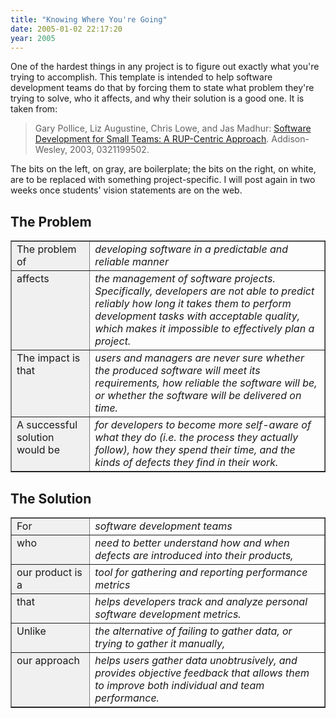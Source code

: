 ```yaml
---
title: "Knowing Where You're Going"
date: 2005-01-02 22:17:20
year: 2005
---
```

One of the hardest things in any project is to figure out exactly
what you're trying to accomplish.  This template is intended to help
software development teams do that by forcing them to state what
problem they're trying to solve, who it affects, and why their
solution is a good one.  It is taken from:
<blockquote>Gary Pollice, Liz Augustine, Chris Lowe, and Jas Madhur: <a href="http://www.amazon.com/exec/obidos/ASIN/0321199502">Software
Development for Small Teams: A RUP-Centric Approach</a>.
Addison-Wesley, 2003, 0321199502.</blockquote>
The bits on the left, on gray, are boilerplate; the bits on the
right, on white, are to be replaced with something
project-specific.  I will post again in two weeks once students'
vision statements are on the web.
<h2>The Problem</h2>
<table cellpadding="3" border="1">
<tr>
<td valign="top" bgcolor="#f0f0f0" style="width: 25%">The problem of</td>
<td valign="top" style="width: 75%"><em>developing software in a predictable and reliable manner</em></td>
</tr>
<tr>
<td valign="top" bgcolor="#f0f0f0" style="width: 25%">affects</td>
<td valign="top" style="width: 75%"><em>the management of software projects.  Specifically, developers are
not able to predict reliably how long it takes them to perform
development tasks with acceptable quality, which makes it
impossible to effectively plan a project.</em></td>
</tr>
<tr>
<td valign="top" bgcolor="#f0f0f0" style="width: 25%">The impact is that</td>
<td valign="top" style="width: 75%"><em>users and managers are never sure whether the produced software
will meet its requirements, how reliable the software will be, or
whether the software will be delivered on time.</em></td>
</tr>
<tr>
<td valign="top" bgcolor="#f0f0f0" style="width: 25%">A successful solution would be</td>
<td valign="top" style="width: 75%"><em>for developers to become more self-aware of what they do (i.e. the
process they actually follow), how they spend their time, and the
kinds of defects they find in their work.</em></td>
</tr>
</table>
<h2>The Solution</h2>
<table cellpadding="3" border="1">
<tr>
<td valign="top" bgcolor="#f0f0f0" style="width: 25%">For</td>
<td valign="top" style="width: 75%"><em>software development teams</em></td>
</tr>
<tr>
<td valign="top" bgcolor="#f0f0f0" style="width: 25%">who</td>
<td valign="top" style="width: 75%"><em>need to better understand how and when defects are introduced into
their products,</em></td>
</tr>
<tr>
<td valign="top" bgcolor="#f0f0f0" style="width: 25%">our product is a</td>
<td valign="top" style="width: 75%"><em>tool for gathering and reporting performance metrics</em></td>
</tr>
<tr>
<td valign="top" bgcolor="#f0f0f0" style="width: 25%">that</td>
<td valign="top" style="width: 75%"><em>helps developers track and analyze personal software development
metrics.</em></td>
</tr>
<tr>
<td valign="top" bgcolor="#f0f0f0" style="width: 25%">Unlike</td>
<td valign="top" style="width: 75%"><em>the alternative of failing to gather data, or trying to gather it
manually,</em></td>
</tr>
<tr>
<td valign="top" bgcolor="#f0f0f0" style="width: 25%">our approach</td>
<td valign="top" style="width: 75%"><em>helps users gather data unobtrusively, and provides objective
feedback that allows them to improve both individual and team
performance.</em></td>
</tr>
</table>
